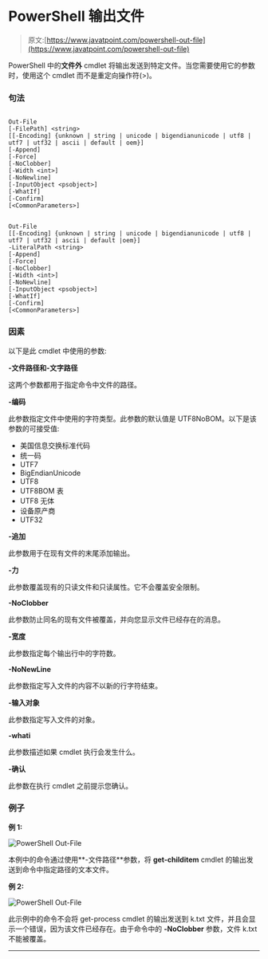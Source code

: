 # PowerShell 输出文件

> 原文:[https://www.javatpoint.com/powershell-out-file](https://www.javatpoint.com/powershell-out-file)

PowerShell 中的**文件外** cmdlet 将输出发送到特定文件。当您需要使用它的参数时，使用这个 cmdlet 而不是重定向操作符(>)。

### 句法

```

Out-File 
[-FilePath] <string> 
[[-Encoding] {unknown | string | unicode | bigendianunicode | utf8 | utf7 | utf32 | ascii | default | oem}] 
[-Append] 
[-Force] 
[-NoClobber] 
[-Width <int>] 
[-NoNewline] 
[-InputObject <psobject>] 
[-WhatIf] 
[-Confirm]  
[<CommonParameters>]

```

```

Out-File 
[[-Encoding] {unknown | string | unicode | bigendianunicode | utf8 | utf7 | utf32 | ascii | default |oem}] 
-LiteralPath <string> 
[-Append] 
[-Force] 
[-NoClobber] 
[-Width <int>] 
[-NoNewline] 
[-InputObject <psobject>]
[-WhatIf] 
[-Confirm]  
[<CommonParameters>]

```

### 因素

以下是此 cmdlet 中使用的参数:

**-文件路径和-文字路径**

这两个参数都用于指定命令中文件的路径。

**-编码**

此参数指定文件中使用的字符类型。此参数的默认值是 UTF8NoBOM。以下是该参数的可接受值:

*   美国信息交换标准代码
*   统一码
*   UTF7
*   BigEndianUnicode
*   UTF8
*   UTF8BOM 表
*   UTF8 无体
*   设备原产商
*   UTF32

**-追加**

此参数用于在现有文件的末尾添加输出。

**-力**

此参数覆盖现有的只读文件和只读属性。它不会覆盖安全限制。

**-NoClobber**

此参数防止同名的现有文件被覆盖，并向您显示文件已经存在的消息。

**-宽度**

此参数指定每个输出行中的字符数。

**-NoNewLine**

此参数指定写入文件的内容不以新的行字符结束。

**-输入对象**

此参数指定写入文件的对象。

**-whati**

此参数描述如果 cmdlet 执行会发生什么。

**-确认**

此参数在执行 cmdlet 之前提示您确认。

### 例子

**例 1:**

![PowerShell Out-File](../Images/9ad08bb67c9f67e329a290edda375b4c.png)

本例中的命令通过使用**-文件路径**参数，将 **get-childitem** cmdlet 的输出发送到命令中指定路径的文本文件。

**例 2:**

![PowerShell Out-File](../Images/33c91d4c43172f9e326ba1c751901660.png)

此示例中的命令不会将 get-process cmdlet 的输出发送到 k.txt 文件，并且会显示一个错误，因为该文件已经存在。由于命令中的 **-NoClobber** 参数，文件 k.txt 不能被覆盖。

* * *